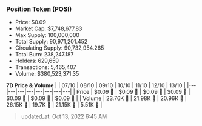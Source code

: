 
  ### Position Token (POSI)
  - Price: $0.09
  - Market Cap: $7,748,677.83
  - Max Supply: 100,000,000
  - Total Supply: 90,971,201.452
  - Circulating Supply: 90,732,954.265
  - Total Burn: 238,247.187
  - Holders: 629,659
  - Transactions: 5,465,407
  - Volume: $380,523,371.35

  **7D Price & Volume**
  | | 07&#x2F;10 | 08&#x2F;10 | 09&#x2F;10 | 10&#x2F;10 | 11&#x2F;10 | 12&#x2F;10 | 13&#x2F;10 |
  |---|---|---|---|---|---|---|---|
  | Price | $0.09 🔻 | $0.09 🔻 | $0.09 🔻 | $0.09 🔻 | $0.09 🔻 | $0.09 🔻 | $0.09 🔻 |
  | Volume | 23.76K 🔻 | 21.98K 🔻 | 20.96K 🔻 | 26.15K 🚀 | 19.7K 🔻 | 21.15K 🚀 | 5.51K 🔻 |

  > updated_at: Oct 13, 2022 6:45 AM
